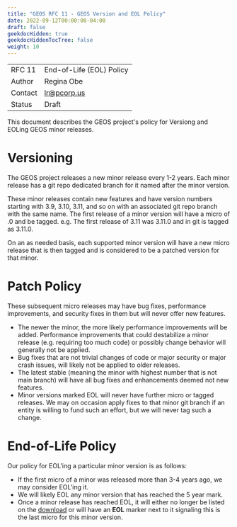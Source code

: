```yaml
---
title: "GEOS RFC 11 - GEOS Version and EOL Policy"
date: 2022-09-12T00:00:00-04:00
draft: false
geekdocHidden: true
geekdocHiddenTocTree: false
weight: 10
---
```


|         |                                 |
| :------ | ------------------------------- |
| RFC 11  | End-of-Life (EOL) Policy        |
| Author  | Regina Obe                      |
| Contact | lr@pcorp.us                     |
| Status  | Draft                           |

This document describes the GEOS project's policy for Versiong and EOLing GEOS minor releases.

# Versioning
The GEOS project releases a new minor release every 1-2 years.
Each minor release has a git repo dedicated branch for it named after the minor version.

These minor releases contain new features and have version numbers starting with
3.9, 3.10, 3.11, and so on with an associated git repo branch with the same name.
The first release of a minor version will have a micro of .0 and be tagged.
e.g. The first release of 3.11 was 3.11.0 and in git is tagged as 3.11.0.

On an as needed basis, each supported minor version will have a new micro release that is then tagged and is considered to be a patched version for that minor.

# Patch Policy
These subsequent micro releases may have bug fixes, performance improvements, and security fixes in them
but will never offer new features.

* The newer the minor, the more likely performance improvements will be added. Performance improvements that could destabilize a minor release (e.g. requiring too much code) or possibly change behavior will generally not be applied.
* Bug fixes that are not trivial changes of code or major security or major crash issues, will likely not be applied to older releases.
* The latest stable (meaning the minor with highest number that is not main branch) will have all bug fixes and enhancements deemed not new features.
* Minor versions marked EOL will never have further micro or tagged releases. We may on occasion apply fixes to that minor git branch if an entity is willing to fund such an effort, but we will never tag such a change.

# End-of-Life Policy
Our policy for EOL'ing a particular minor version is as follows:

* If the first micro of a minor was released more than 3-4 years ago, we may consider EOL'ing it.
* We will likely EOL any minor version that has reached the 5 year mark.
* Once a minor release has reached EOL, it will either no longer be listed on the [download](/usage/download/) or will have an **EOL** marker next to it signaling this is the last micro for this minor version.


